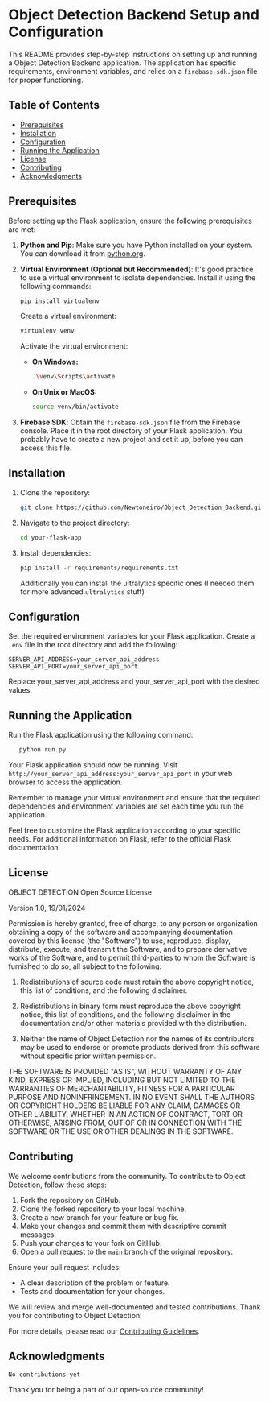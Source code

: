 # Object Detection Backend Setup and Configuration

This README provides step-by-step instructions on setting up and running a Object Detection Backend application. The application has specific requirements, environment variables, and relies on a `firebase-sdk.json` file for proper functioning.

## Table of Contents

- [Prerequisites](#prerequisites)
- [Installation](#installation)
- [Configuration](#configuration)
- [Running the Application](#running-the-application)
- [License](#license)
- [Contributing](#contributing)
- [Acknowledgments](#acknowledgments)

## Prerequisites

Before setting up the Flask application, ensure the following prerequisites are met:

1. **Python and Pip**: Make sure you have Python installed on your system. You can download it from [python.org](https://www.python.org/downloads/).

2. **Virtual Environment (Optional but Recommended)**: It's good practice to use a virtual environment to isolate dependencies. Install it using the following commands:

   ```bash
   pip install virtualenv
   ```

   Create a virtual environment:

   ```bash
   virtualenv venv
   ```

   Activate the virtual environment:

   - **On Windows:**
     ```bash
     .\venv\Scripts\activate
     ```
   - **On Unix or MacOS:**
     ```bash
     source venv/bin/activate
     ```

3. **Firebase SDK**: Obtain the `firebase-sdk.json` file from the Firebase console. Place it in the root directory of your Flask application. You probably have to create a new project and set it up, before you can access this file.

## Installation

1. Clone the repository:

   ```bash
   git clone https://github.com/Newtoneiro/Object_Detection_Backend.git
   ```

2. Navigate to the project directory:

   ```bash
   cd your-flask-app
   ```

3. Install dependencies:

   ```bash
   pip install -r requirements/requirements.txt
   ```

   Additionally you can install the ultralytics specific ones (I needed them for more advanced `ultralytics` stuff)

## Configuration

Set the required environment variables for your Flask application. Create a `.env` file in the root directory and add the following:

```dotenv
SERVER_API_ADDRESS=your_server_api_address
SERVER_API_PORT=your_server_api_port
```

Replace your_server_api_address and your_server_api_port with the desired values.

## Running the Application

Run the Flask application using the following command:

```bash
   python run.py
```

Your Flask application should now be running. Visit `http://your_server_api_address:your_server_api_port` in your web browser to access the application.

Remember to manage your virtual environment and ensure that the required dependencies and environment variables are set each time you run the application.

Feel free to customize the Flask application according to your specific needs. For additional information on Flask, refer to the official Flask documentation.

## License

OBJECT DETECTION Open Source License

Version 1.0, 19/01/2024

Permission is hereby granted, free of charge, to any person or organization obtaining a copy of the software and accompanying documentation covered by this license (the "Software") to use, reproduce, display, distribute, execute, and transmit the Software, and to prepare derivative works of the Software, and to permit third-parties to whom the Software is furnished to do so, all subject to the following:

1. Redistributions of source code must retain the above copyright notice, this list of conditions, and the following disclaimer.

2. Redistributions in binary form must reproduce the above copyright notice, this list of conditions, and the following disclaimer in the documentation and/or other materials provided with the distribution.

3. Neither the name of Object Detection nor the names of its contributors may be used to endorse or promote products derived from this software without specific prior written permission.

THE SOFTWARE IS PROVIDED "AS IS", WITHOUT WARRANTY OF ANY KIND, EXPRESS OR IMPLIED, INCLUDING BUT NOT LIMITED TO THE WARRANTIES OF MERCHANTABILITY, FITNESS FOR A PARTICULAR PURPOSE AND NONINFRINGEMENT. IN NO EVENT SHALL THE AUTHORS OR COPYRIGHT HOLDERS BE LIABLE FOR ANY CLAIM, DAMAGES OR OTHER LIABILITY, WHETHER IN AN ACTION OF CONTRACT, TORT OR OTHERWISE, ARISING FROM, OUT OF OR IN CONNECTION WITH THE SOFTWARE OR THE USE OR OTHER DEALINGS IN THE SOFTWARE.

## Contributing

We welcome contributions from the community. To contribute to Object Detection, follow these steps:

1. Fork the repository on GitHub.
2. Clone the forked repository to your local machine.
3. Create a new branch for your feature or bug fix.
4. Make your changes and commit them with descriptive commit messages.
5. Push your changes to your fork on GitHub.
6. Open a pull request to the `main` branch of the original repository.

Ensure your pull request includes:

- A clear description of the problem or feature.
- Tests and documentation for your changes.

We will review and merge well-documented and tested contributions. Thank you for contributing to Object Detection!

For more details, please read our [Contributing Guidelines](CONTRIBUTING.md).

## Acknowledgments

`No contributions yet`

Thank you for being a part of our open-source community!
